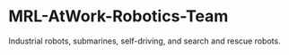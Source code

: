 # MRL-AtWork-Robotics-Team
Industrial robots, submarines, self-driving, and search and rescue robots.
